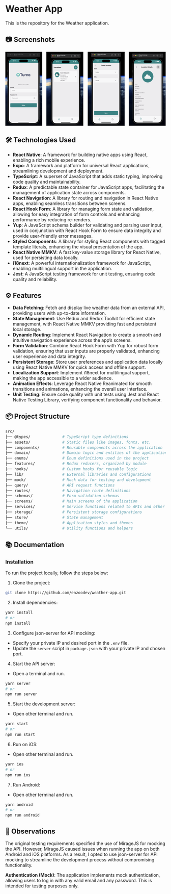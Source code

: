 # Weather App

This is the repository for the Weather application.

## 📷 Screenshots

<div style="display: flex; justify-content: space-between;">

<img src="github/login.png" alt="Weather App Login" style="width: 23%;" />
<img src="github/locations.png" alt="Weather App Locations" style="width: 23%;" />
<img src="github/create-location.png" alt="Weather App Create Location" style="width: 23%;" />
<img src="github/location-details.png" alt="Weather App Location Details" style="width: 23%;" />

</div>

## 🛠️ Technologies Used

- **React Native**: A framework for building native apps using React, enabling a rich mobile experience.
- **Expo**: A framework and platform for universal React applications, streamlining development and deployment.
- **TypeScript**: A superset of JavaScript that adds static typing, improving code quality and maintainability.
- **Redux**: A predictable state container for JavaScript apps, facilitating the management of application state across components.
- **React Navigation**: A library for routing and navigation in React Native apps, enabling seamless transitions between screens.
- **React Hook Form**: A library for managing form state and validation, allowing for easy integration of form controls and enhancing performance by reducing re-renders.
- **Yup**: A JavaScript schema builder for validating and parsing user input, used in conjunction with React Hook Form to ensure data integrity and provide user-friendly error messages.
- **Styled Components**: A library for styling React components with tagged template literals, enhancing the visual presentation of the app.
- **React Native MMKV**: A fast key-value storage library for React Native, used for persisting data locally.
- **i18next**: A powerful internationalization framework for JavaScript, enabling multilingual support in the application.
- **Jest**: A JavaScript testing framework for unit testing, ensuring code quality and reliability.

## ⚙️ Features

- **Data Fetching**: Fetch and display live weather data from an external API, providing users with up-to-date information.
- **State Management**: Use Redux and Redux Toolkit for efficient state management, with React Native MMKV providing fast and persistent local storage.
- **Dynamic Routing**: Implement React Navigation to create a smooth and intuitive navigation experience across the app’s screens.
- **Form Validation**: Combine React Hook Form with Yup for robust form validation, ensuring that user inputs are properly validated, enhancing user experience and data integrity.
- **Persistent Storage**: Store user preferences and application data locally using React Native MMKV for quick access and offline support.
- **Localization Support**: Implement i18next for multilingual support, making the app accessible to a wider audience.
- **Animation Effects**: Leverage React Native Reanimated for smooth transitions and animations, enhancing the overall user interface.
- **Unit Testing**: Ensure code quality with unit tests using Jest and React Native Testing Library, verifying component functionality and behavior.

## 📦 Project Structure

```bash
src/
├── @types/              # TypeScript type definitions
├── assets/              # Static files like images, fonts, etc.
├── components/          # Reusable components across the application
├── domain/              # Domain logic and entities of the application
├── enums/               # Enum definitions used in the project
├── features/            # Redux reducers, organized by module
├── hooks/               # Custom hooks for reusable logic
├── lib/                 # External libraries and configurations
├── mock/                # Mock data for testing and development
├── query/               # API request functions
├── routes/              # Navigation route definitions
├── schemas/             # Form validation schemas
├── screens/             # Main screens of the application
├── services/            # Service functions related to APIs and other integrations
├── storage/             # Persistent storage configurations
├── store/               # State management
├── theme/               # Application styles and themes
└── utils/               # Utility functions and helpers

```

## 📚 Documentation

### Installation

To run the project locally, follow the steps below:

1. Clone the project:

```bash
git clone https://github.com/enzoodev/weather-app.git
```

2. Install dependencies:

```bash
yarn install
# or
npm install
```

3. Configure json-server for API mocking:

- Specify your private IP and desired port in the `.env` file.
- Update the `server` script in `package.json` with your private IP and chosen port.

4. Start the API server:

- Open a terminal and run.
```bash
yarn server
# or
npm run server
```

5. Start the development server:

- Open other terminal and run.
```bash
yarn start
# or
npm run start
```

6. Run on iOS:

- Open other terminal and run.
```bash
yarn ios
# or
npm run ios
```

7. Run Android:
- Open other terminal and run.
```bash
yarn android
# or
npm run android
```

## 📝 Observations

The original testing requirements specified the use of MirageJS for mocking the API. However, MirageJS caused issues when running the app on both Android and iOS platforms. As a result, I opted to use json-server for API mocking to streamline the development process without compromising functionality.

**Authentication (Mock)**: The application implements mock authentication, allowing users to log in with any valid email and any password. This is intended for testing purposes only.
